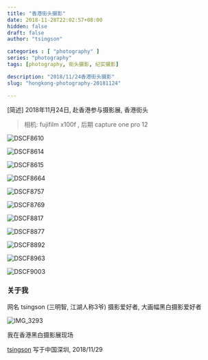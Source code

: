 ```yaml
---
title: "香港街头摄影"
date: 2018-11-28T22:02:57+08:00
hidden: false
draft: false
author: "tsingson"

categories : [ "photography" ]
series: "photography"
tags: [photography, 街头摄影, 纪实摄影]

description: "2018/11/24香港街头摄影"
slug: "hongkong-photography-20181124"

---
```


[简述] 2018年11月24日, 赴香港参与摄影展, 香港街头
<!--more-->

> 相机: fujifilm x100f , 后期 capture one pro 12



![DSCF8610](/photography/city/assets/DSCF8610.jpg)

![DSCF8614](/photography/city/assets/DSCF8614.jpg)



![DSCF8615](/photography/city/assets/DSCF8615.jpg)



![DSCF8664](/photography/city/assets/DSCF8664.jpg)



![DSCF8757](/photography/city/assets/DSCF8757.jpg)



![DSCF8769](/photography/city/assets/DSCF8769.jpg)



![DSCF8817](/photography/city/assets/DSCF8817.jpg)



![DSCF8877](/photography/city/assets/DSCF8877.jpg)



![DSCF8892](/photography/city/assets/DSCF8892.jpg)



![DSCF8963](/photography/city/assets/DSCF8963.jpg)



![DSCF9003](/photography/city/assets/DSCF9003.jpg)






### 关于我
网名 tsingson (三明智, 江湖人称3爷)
摄影爱好者, 大画幅黑白摄影爱好者

![IMG_3293](/photography/city/assets/IMG_3293.jpg)

我在香港黑白摄影展现场

 



 [tsingson](https://github.com/tsingson) 写于中国深圳, 2018/11/29
